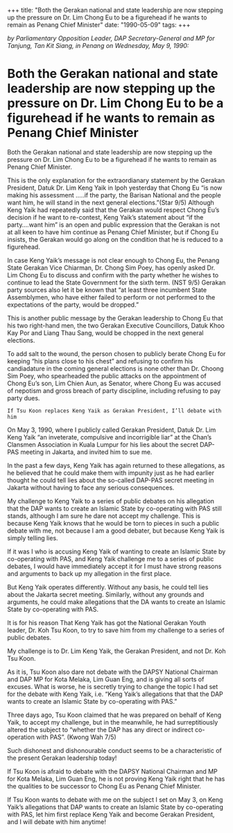 +++ 
title: "Both the Gerakan national and state leadership are now stepping up the pressure on Dr. Lim Chong Eu to be a figurehead if he wants to remain as Penang Chief Minister"
date: "1990-05-09"
tags:
+++

_by Parliamentary Opposition Leader, DAP Secretary-General and MP for Tanjung, Tan Kit Siang, in Penang on Wednesday, May 9, 1990:_

# Both the Gerakan national and state leadership are now stepping up the pressure on Dr. Lim Chong Eu to be a figurehead if he wants to remain as Penang Chief Minister

Both the Gerakan national and state leadership are now stepping up the pressure on Dr. Lim Chong Eu to be a figurehead if he wants to remain as Penang Chief Minister.</u>

This is the only explanation for the extraordianary statement by the Gerakan President, Datuk Dr. Lim Keng Yaik in Ipoh yesterday that Chong Eu “is now making his assessment …..if the party, the Barisan National and the people want him, he will stand in the next general elections.”(Star 9/5)
Although Keng Yaik had repeatedly said that the Gerakan would respect Chong Eu’s decision if he want to re-contest, Keng Yaik’s statement about “if the party….want him” is an open and public expression that the Gerakan is not at all keen to have him continue as Penang Chief Minister, but if Chong Eu insists, the Gerakan would go along on the condition that he is reduced to a figurehead.

In case Keng Yaik’s message is not clear enough to Chong Eu, the Penang State Gerakan Vice Chiarman, Dr. Chong Sim Poey, has openly asked Dr. Lim Chong Eu to discuss and confirm with the party whether he wishes to continue to lead the State Government for the sixth term. (NST 9/5)
Gerakan party sources also let it be known that “at least three incumbent State Assemblymen, who have either failed to perform or not performed to the expectations of the party, would be dropped.”

This is another public message by the Gerakan leadership to Chong Eu that his two right-hand men, the two Gerakan Executive Councillors, Datuk Khoo Kay Por and Liang Thau Sang, would be chopped in the next general elections.

To add salt to the wound, the person chosen to publicly berate Chong Eu for keeping “his plans close to his chest” and refusing to confirm his candiadature in the coming general elections is none other than Dr. Choong Sim Poey, who spearheaded the public attacks on the appointment of Chong Eu’s son, Lim Chien Aun, as Senator, where Chong Eu was accused of nepotism and gross breach of party discipline, including refusing to pay party dues.

	If Tsu Koon replaces Keng Yaik as Gerakan President, I’ll debate with him
On May 3, 1990, where I publicly called Gerakan President, Datuk Dr. Lim Keng Yaik “an inveterate, compulsive and incorrigible liar” at the Chan’s Clansmen Association in Kuala Lumpur for his lies about the secret DAP-PAS meeting in Jakarta, and invited him to sue me.

In the past a few days, Keng Yaik has again returned to these allegations, as he believed that he could make them with impunity just as he had earlier thought he could tell lies about the so-called DAP-PAS secret meeting in Jakarta without having to face any serious consequences.

My challenge to Keng Yaik to a series of public debates on his allegation that the DAP wants to create an Islamic State by co-operating with PAS still stands, although I am sure he dare not accept my challenge. This is because Keng Yaik knows that he would be torn to pieces in such a public debate with me, not because I am a good debater, but because Keng Yaik is simply telling lies.


If it was I who is accusing Keng Yaik of wanting to create an Islamic State by co-operating with PAS, and Keng Yaik challenge me to a series of public debates, I would have immediately accept it for I must have strong reasons and arguments to back up my allegation in the first place.

But Keng Yaik operates differently. Without any basis, he could tell lies about the Jakarta secret meeting. Similarly, without any grounds and arguments, he could make allegations that the DA wants to create an Islamic State by co-operating with PAS.

It is for his reason That Keng Yaik has got the National Gerakan Youth leader, Dr. Koh Tsu Koon, to try to save him from my challenge to a series of public debates.

My challenge is to Dr. Lim Keng Yaik, the Gerakan President, and not Dr. Koh Tsu Koon.

As it is, Tsu Koon also dare not debate with the DAPSY National Chairman and DAP MP for Kota Melaka, Lim Guan Eng, and is giving all sorts of excuses. What is worse, he is secretly trying to change the topic I had set for the debate with Keng Yaik, i.e. “Keng Yaik’s allegations that that the DAP wants to create an Islamic State by co-operating with PAS.”

Three days ago, Tsu Koon claimed that he was prepared on behalf of Keng Yaik, to accept my challenge, but in the meanwhile, he had surreptitiously altered the subject to “whether the DAP has any direct or indirect co-operation with PAS”. (Kwong Wah 7/5)

Such dishonest and dishonourable conduct seems to be a characteristic of the present Gerakan leadership today!

If Tsu Koon is afraid to debate with the DAPSY National Chairman and MP for Kota Melaka, Lim Guan Eng, he is not proving Keng Yaik right that he  has the qualities to be successor to Chong Eu as Penang Chief Minister.

If Tsu Koon wants to debate with me on the subject I set on May 3, on Keng Yaik’s allegations that DAP wants to create an Islamic State by co-operating with PAS, let him first replace Keng Yaik and become Gerakan President, and I will debate with him anytime!
 
